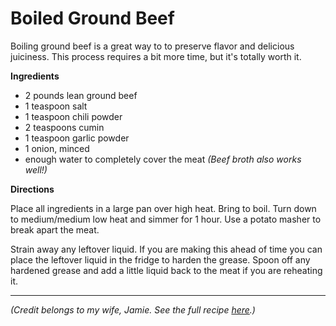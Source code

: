 Boiled Ground Beef
==================

Boiling ground beef is a great way to to preserve flavor and delicious juiciness. This process requires a bit more time, but it's totally worth it.

__Ingredients__

* 2 pounds lean ground beef
* 1 teaspoon salt
* 1 teaspoon chili powder
* 2 teaspoons cumin
* 1 teaspoon garlic powder
* 1 onion, minced
* enough water to completely cover the meat _(Beef broth also works well!)_


__Directions__

Place all ingredients in a large pan over high heat. Bring to boil. Turn down to medium/medium low heat and simmer for 1 hour. Use a potato masher to break apart the meat.

Strain away any leftover liquid. If you are making this ahead of time you can place the leftover liquid in the fridge to harden the grease. Spoon off any hardened grease and add a little liquid back to the meat if you are reheating it.

---

_(Credit belongs to my wife, Jamie. See the full recipe [here](http://www.jamies-recipes.com/2012/11/mexican-ground-beef/).)_
